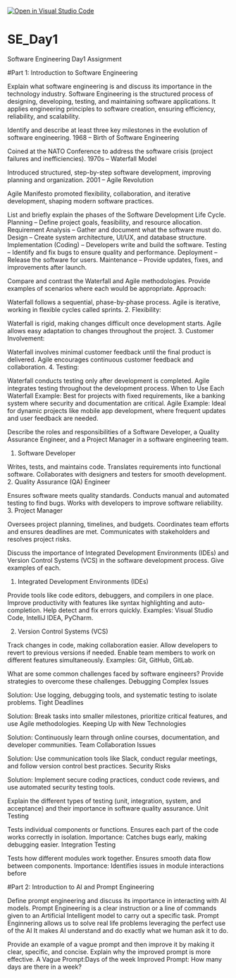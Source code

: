 [![Open in Visual Studio Code](https://classroom.github.com/assets/open-in-vscode-2e0aaae1b6195c2367325f4f02e2d04e9abb55f0b24a779b69b11b9e10269abc.svg)](https://classroom.github.com/online_ide?assignment_repo_id=18387450&assignment_repo_type=AssignmentRepo)
# SE_Day1
Software Engineering Day1 Assignment

#Part 1: Introduction to Software Engineering

Explain what software engineering is and discuss its importance in the technology industry.
Software Engineering is the structured process of designing, developing, testing, and maintaining software applications. It applies engineering principles to software creation, ensuring efficiency, reliability, and scalability.

Identify and describe at least three key milestones in the evolution of software engineering.
1968 – Birth of Software Engineering

Coined at the NATO Conference to address the software crisis (project failures and inefficiencies).
1970s – Waterfall Model

Introduced structured, step-by-step software development, improving planning and organization.
2001 – Agile Revolution

Agile Manifesto promoted flexibility, collaboration, and iterative development, shaping modern software practices.


List and briefly explain the phases of the Software Development Life Cycle.
Planning – Define project goals, feasibility, and resource allocation.
Requirement Analysis – Gather and document what the software must do.
Design – Create system architecture, UI/UX, and database structure.
Implementation (Coding) – Developers write and build the software.
Testing – Identify and fix bugs to ensure quality and performance.
Deployment – Release the software for users.
Maintenance – Provide updates, fixes, and improvements after launch.

Compare and contrast the Waterfall and Agile methodologies. Provide examples of scenarios where each would be appropriate.
 Approach:

Waterfall follows a sequential, phase-by-phase process.
Agile is iterative, working in flexible cycles called sprints.
2. Flexibility:

Waterfall is rigid, making changes difficult once development starts.
Agile allows easy adaptation to changes throughout the project.
3. Customer Involvement:

Waterfall involves minimal customer feedback until the final product is delivered.
Agile encourages continuous customer feedback and collaboration.
4. Testing:

Waterfall conducts testing only after development is completed.
Agile integrates testing throughout the development process.
When to Use Each
 Waterfall Example: Best for projects with fixed requirements, like a banking system where security and documentation are critical.
 Agile Example: Ideal for dynamic projects like mobile app development, where frequent updates and user feedback are needed.

Describe the roles and responsibilities of a Software Developer, a Quality Assurance Engineer, and a Project Manager in a software engineering team.
1. Software Developer

Writes, tests, and maintains code.
Translates requirements into functional software.
Collaborates with designers and testers for smooth development.
2. Quality Assurance (QA) Engineer

Ensures software meets quality standards.
Conducts manual and automated testing to find bugs.
Works with developers to improve software reliability.
3. Project Manager

Oversees project planning, timelines, and budgets.
Coordinates team efforts and ensures deadlines are met.
Communicates with stakeholders and resolves project risks.

Discuss the importance of Integrated Development Environments (IDEs) and Version Control Systems (VCS) in the software development process. Give examples of each.
1. Integrated Development Environments (IDEs)

Provide tools like code editors, debuggers, and compilers in one place.
Improve productivity with features like syntax highlighting and auto-completion.
Help detect and fix errors quickly.
Examples: Visual Studio Code, IntelliJ IDEA, PyCharm.

2. Version Control Systems (VCS)

Track changes in code, making collaboration easier.
Allow developers to revert to previous versions if needed.
Enable team members to work on different features simultaneously.
Examples: Git, GitHub, GitLab.

What are some common challenges faced by software engineers? Provide strategies to overcome these challenges.
Debugging Complex Issues

 Solution: Use logging, debugging tools, and systematic testing to isolate problems.
Tight Deadlines

 Solution: Break tasks into smaller milestones, prioritize critical features, and use Agile methodologies.
Keeping Up with New Technologies

 Solution: Continuously learn through online courses, documentation, and developer communities.
Team Collaboration Issues

 Solution: Use communication tools like Slack, conduct regular meetings, and follow version control best practices.
Security Risks

Solution: Implement secure coding practices, conduct code reviews, and use automated security testing tools.

Explain the different types of testing (unit, integration, system, and acceptance) and their importance in software quality assurance.
Unit Testing

Tests individual components or functions.
Ensures each part of the code works correctly in isolation.
Importance: Catches bugs early, making debugging easier.
Integration Testing

Tests how different modules work together.
Ensures smooth data flow between components.
Importance: Identifies issues in module interactions before

#Part 2: Introduction to AI and Prompt Engineering


Define prompt engineering and discuss its importance in interacting with AI models.
Prompt Engineering is a clear instruction or a line of commands given to an Artificial Intelligent model to carry out a specific task.
Prompt Enginnering allows us to solve real life problems leveraging the perfect use of the AI
It makes AI understand and do exactly what we human ask it to do.

Provide an example of a vague prompt and then improve it by making it clear, specific, and concise. Explain why the improved prompt is more effective.
A Vague Prompt:Days of the week
Improved Prompt: How many days are there in a week?
